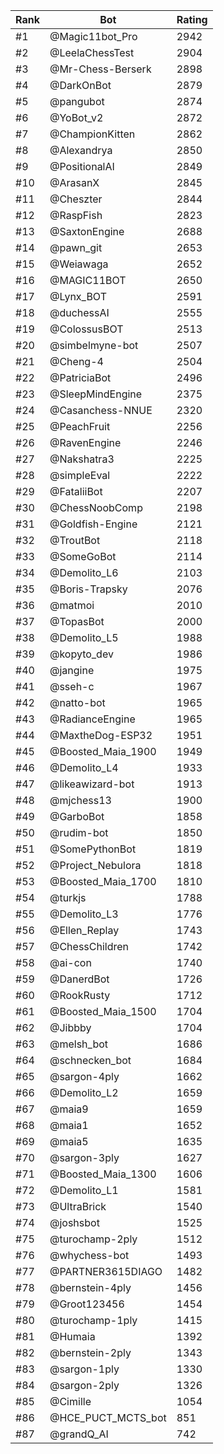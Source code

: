 Rank|Bot|Rating
---|---|---
#1|@Magic11bot_Pro|2942
#2|@LeelaChessTest|2904
#3|@Mr-Chess-Berserk|2898
#4|@DarkOnBot|2879
#5|@pangubot|2874
#6|@YoBot_v2|2872
#7|@ChampionKitten|2862
#8|@Alexandrya|2850
#9|@PositionalAI|2849
#10|@ArasanX|2845
#11|@Cheszter|2844
#12|@RaspFish|2823
#13|@SaxtonEngine|2688
#14|@pawn_git|2653
#15|@Weiawaga|2652
#16|@MAGIC11BOT|2650
#17|@Lynx_BOT|2591
#18|@duchessAI|2555
#19|@ColossusBOT|2513
#20|@simbelmyne-bot|2507
#21|@Cheng-4|2504
#22|@PatriciaBot|2496
#23|@SleepMindEngine|2375
#24|@Casanchess-NNUE|2320
#25|@PeachFruit|2256
#26|@RavenEngine|2246
#27|@Nakshatra3|2225
#28|@simpleEval|2222
#29|@FataliiBot|2207
#30|@ChessNoobComp|2198
#31|@Goldfish-Engine|2121
#32|@TroutBot|2118
#33|@SomeGoBot|2114
#34|@Demolito_L6|2103
#35|@Boris-Trapsky|2076
#36|@matmoi|2010
#37|@TopasBot|2000
#38|@Demolito_L5|1988
#39|@kopyto_dev|1986
#40|@jangine|1975
#41|@sseh-c|1967
#42|@natto-bot|1965
#43|@RadianceEngine|1965
#44|@MaxtheDog-ESP32|1951
#45|@Boosted_Maia_1900|1949
#46|@Demolito_L4|1933
#47|@likeawizard-bot|1913
#48|@mjchess13|1900
#49|@GarboBot|1858
#50|@rudim-bot|1850
#51|@SomePythonBot|1819
#52|@Project_Nebulora|1818
#53|@Boosted_Maia_1700|1810
#54|@turkjs|1788
#55|@Demolito_L3|1776
#56|@Ellen_Replay|1743
#57|@ChessChildren|1742
#58|@ai-con|1740
#59|@DanerdBot|1726
#60|@RookRusty|1712
#61|@Boosted_Maia_1500|1704
#62|@Jibbby|1704
#63|@melsh_bot|1686
#64|@schnecken_bot|1684
#65|@sargon-4ply|1662
#66|@Demolito_L2|1659
#67|@maia9|1659
#68|@maia1|1652
#69|@maia5|1635
#70|@sargon-3ply|1627
#71|@Boosted_Maia_1300|1606
#72|@Demolito_L1|1581
#73|@UltraBrick|1540
#74|@joshsbot|1525
#75|@turochamp-2ply|1512
#76|@whychess-bot|1493
#77|@PARTNER3615DIAGO|1482
#78|@bernstein-4ply|1456
#79|@Groot123456|1454
#80|@turochamp-1ply|1415
#81|@Humaia|1392
#82|@bernstein-2ply|1343
#83|@sargon-1ply|1330
#84|@sargon-2ply|1326
#85|@Cimille|1054
#86|@HCE_PUCT_MCTS_bot|851
#87|@grandQ_AI|742
